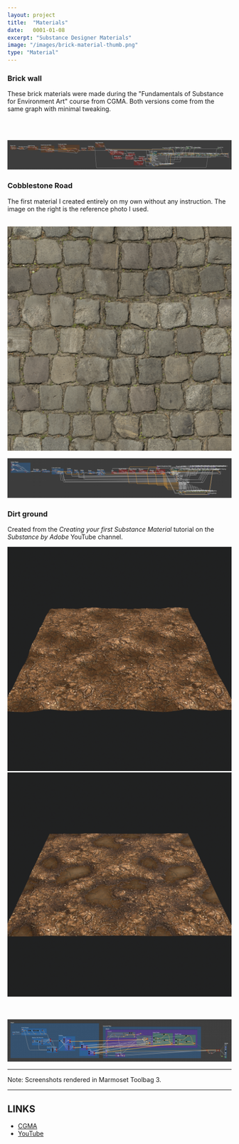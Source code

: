 ```yaml
---
layout: project
title:  "Materials"
date:   0001-01-08
excerpt: "Substance Designer Materials"
image: "/images/brick-material-thumb.png"
type: "Material"
---
```


### Brick wall
<div class="box">
  <p>
    These brick materials were made during the "Fundamentals of Substance for Environment Art" course from CGMA. Both versions come from the same graph with minimal tweaking.
  </p>
</div>

<div class="row">
    <div class="6u 12u$(small)">
      <span class="image fit"><a href="/images/brick-material-cylinder-v1.png" target="_blank"><img src="/images/brick-material-cylinder-v1.png" alt=""></a></span>
    </div>
    <div class="6u 12u$(small)">
      <span class="image fit"><a href="/images/brick-material-cylinder-v2.png" target="_blank"><img src="/images/brick-material-cylinder-v2.png" alt=""></a></span>
    </div>   
</div>   


<span class="image fit"><a href="/images/brick-substance-graph.png" target="_blank"><img src="/images/brick-substance-graph.png" alt=""></a></span>


### Cobblestone Road
<div class="box">
  <p>
    The first material I created entirely on my own without any instruction. The image on the right is the reference photo I used.
  </p>
</div>

<div class="row">
    <div class="6u 12u$(small)">
      <span class="image fit"><a href="/images/cobblestone-cylinder.png" target="_blank"><img src="/images/cobblestone-cylinder.png" alt=""></a></span>
    </div>
    <div class="6u 12u$(small)">
      <span class="image fit"><a href="/images/cobblestone_floor_03_diff_1024.png" target="_blank"><img src="/images/cobblestone_floor_03_diff_1024.png" alt=""></a></span>
    </div>   
</div>   


<span class="image fit"><a href="/images/cobblestone-substance-graph.png" target="_blank"><img src="/images/cobblestone-substance-graph.png" alt=""></a></span>

### Dirt ground
<div class="box">
  <p>
    Created from the <i>Creating your first Substance Material</i> tutorial on the <i>Substance by Adobe</i> YouTube channel.
  </p>
</div>

<div class="row">
    <div class="6u 12u$(small)">
      <span class="image fit"><a href="/images/dirt-ground-1.png" target="_blank"><img src="/images/dirt-ground-1.png" alt=""></a></span>
    </div>
    <div class="6u 12u$(small)">
      <span class="image fit"><a href="/images/dirt-ground-water-2.png" target="_blank"><img src="/images/dirt-ground-water-2.png" alt=""></a></span>
    </div>   
</div>   

<div class="row">
    <div class="6u 12u$(small)">
      <span class="image fit"><a href="/images/dirt-ground-2.png" target="_blank"><img src="/images/dirt-ground-2.png" alt=""></a></span>
    </div>
    <div class="6u 12u$(small)">
      <span class="image fit"><a href="/images/dirt-ground-water-1.png" target="_blank"><img src="/images/dirt-ground-water-1.png" alt=""></a></span>
    </div>   
</div>   


<span class="image fit"><a href="/images/dirt-ground-substance-graph.png" target="_blank"><img src="/images/dirt-ground-substance-graph.png" alt=""></a></span>

<hr/>
  <p class="textcenter">Note: Screenshots rendered in Marmoset Toolbag 3.</p>
<hr/>

<h2>LINKS</h2>

<ul class="actions fit">
  <li><a href="https://www.cgmasteracademy.com/courses/55-fundamentals-of-substance-for-environment-art/" target="_blank" class="button fit icon fa-link largefont">CGMA</a></li> 
  <li><a href="https://www.youtube.com/watch?v=i_q_JaCg7hk&list=PLB0wXHrWAmCwWfVVurGIQO_tMVWCFhnqE&t=1s" target="_blank" class="button fit icon fa-youtube largefont">YouTube</a></li>
</ul>

